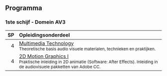 Programma
---------

### 1ste schijf - Domein AV3

| SP | Opleidingsonderdeel                                                                                   |
|---:|:------------------------------------------------------------------------------------------------------|
|  4 | [Multimedia Technology][] <br><small>Theoretische basis audio visuele materialen, technieken en praktijken.</small>                                                                           |
|  4 | [2D Motion Graphics I][] <br><small>Praktische inleiding in 2D animatie (Software: After Effects). Inleiding in de audiovisuele pakketten van Adobe CC.</small>                                                                            |

[2D Motion Graphics I]: https://bamaflexweb.arteveldehs.be/BMFUIDetailxOLOD.aspx?a=54518&b=5&c=1
[Multimedia Technology]: https://bamaflexweb.arteveldehs.be/BMFUIDetailxOLOD.aspx?a=55382&b=5&c=1